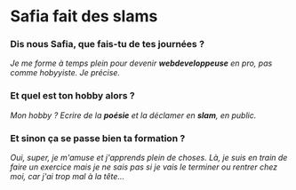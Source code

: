 # Safia fait des slams
### Dis nous Safia, que fais-tu de tes journées ?
*Je me forme à temps plein pour devenir **webdeveloppeuse** en pro, pas comme hobyyiste. Je précise.*
### Et quel est ton hobby alors ?
*Mon hobby ? Ecrire de la **poésie** et la déclamer en **slam**, en public.*
### Et sinon ça se passe bien ta formation ?
*Oui, super, je m'amuse et j'apprends plein de choses. Là, je suis en train de faire un exercice mais je ne sais pas si je vais le terminer ou rentrer chez moi, car j'ai trop mal à la tête...*
